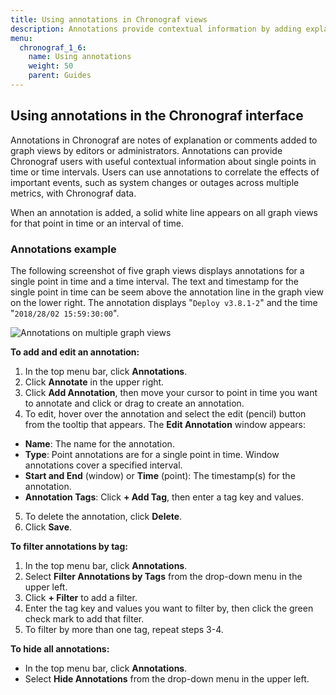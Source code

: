 ```yaml
---
title: Using annotations in Chronograf views
description: Annotations provide contextual information by adding explanatory notes or comments to Chronograf graph views and charts in the user interface and dashboards.
menu:
  chronograf_1_6:
    name: Using annotations
    weight: 50
    parent: Guides
---
```


## Using annotations in the Chronograf interface

Annotations in Chronograf are notes of explanation or comments added to graph views by editors or administrators. Annotations can provide Chronograf users with useful contextual information about single points in time or time intervals. Users can use annotations to correlate the effects of important events, such as system changes or outages across multiple metrics, with Chronograf data.

When an annotation is added, a solid white line appears on all graph views for that point in time or an interval of time.

### Annotations example

The following screenshot of five graph views displays annotations for a single point in time and a time interval.
The text and timestamp for the single point in time can be seem above the annotation line in the graph view on the lower right.
The annotation displays "`Deploy v3.8.1-2`" and the time "`2018/28/02 15:59:30:00`".

![Annotations on multiple graph views](/img/chronograf/chrono-annotations-example.png)


**To add and edit an annotation:**

1. In the top menu bar, click **Annotations**.
2. Click **Annotate** in the upper right.
2. Click **Add Annotation**, then move your cursor to point in time you want to annotate and click or drag to create an annotation.
4. To edit, hover over the annotation and select the edit (pencil) button from the tooltip that appears. The **Edit Annotation** window appears:
  * **Name**: The name for the annotation.
  * **Type**: Point annotations are for a single point in time. Window annotations cover a specified interval.
  * **Start and End** (window) or **Time** (point): The timestamp(s) for the annotation.
  * **Annotation Tags**: Click **+ Add Tag**, then enter a tag key and values.
5. To delete the annotation, click **Delete**.
6. Click **Save**.

**To filter annotations by tag:**

1. In the top menu bar, click **Annotations**.
2. Select **Filter Annotations by Tags** from the drop-down menu in the upper left.
3. Click **+ Filter** to add a filter.
4. Enter the tag key and values you want to filter by, then click the green check mark to add that filter.
5. To filter by more than one tag, repeat steps 3-4.

**To hide all annotations:**

* In the top menu bar, click **Annotations**.
* Select **Hide Annotations** from the drop-down menu in the upper left.
